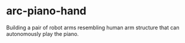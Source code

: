 # arc-piano-hand
Building a pair of robot arms resembling human arm structure that can autonomously play the piano.
